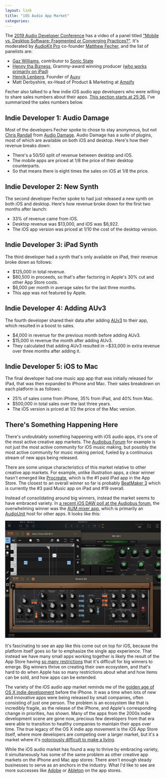 ```yaml
---
layout: link
title: "iOS Audio App Market"
categories: 
---
```


The [2019 Audio Developer Conference](https://adc19.sched.com/) has a video of a panel titled ["Mobile vs. Desktop Software: Fragmented or Converging Practices?"](https://www.youtube.com/watch?v=XAKQvcqxFbo). It's moderated by [AudioKit Pro](https://audiokitpro.com) co-founder [Matthew Fecher](https://twitter.com/analogMatthew), and the list of panelists are:

* [Gaz Williams](https://twitter.com/gazgoldstar), contributor to [Sonic State](https://sonicstate.com/)
* [Henny tha Bizness](https://twitter.com/hennythabizness),  Grammy-award winning producer ([who works primarily on iPad](https://www.youtube.com/watch?v=dItCj676GmA)) 
* [Henrik Lenberg](https://twitter.com/lenberg), Founder of [Auxy](https://auxy.co/)
* Matt Derbyshire, ex-Head of Product & Marketing at [Ampify](https://ampifymusic.com/)

Fecher also talked to a few indie iOS audio app developers who were willing to share sales numbers about their apps. [This section starts at 25:36](https://www.youtube.com/watch?v=XAKQvcqxFbo&t=25m35s), I've summarized the sales numbers below.

## Indie Developer 1: Audio Damage

Most of the developers Fecher spoke to chose to stay anonymous, but not [Chris Randall](https://twitter.com/Chris_Randall) from [Audio Damage](https://www.audiodamage.com/). Audio Damage has a suite of plugins, most of which are available on both iOS and desktop. Here's how their revenue breaks down:

- There's a 50/50 split of revenue between desktop and iOS.
- The mobile apps are priced at 1/8 the price of their desktop counterparts.
- So that means there is eight times the sales on iOS at 1/8 the price.

## Indie Developer 2: New Synth

The second developer Fecher spoke to had just released a new synth on both iOS and desktop. Here's how revenue broke down for the first two months after launch:

- 33% of revenue came from iOS.
- Desktop revenue was $13,000, and iOS was $6,922.
- The iOS app version was priced at 1/10 the cost of the desktop version.

## Indie Developer 3: iPad Synth

The third developer had a synth that's only available on iPad, their revenue broke down as follows:

- $125,000 in total revenue.
- $80,500 in proceeds, so that's after factoring in Apple's 30% cut and other App Store costs.
- $6,000 per month in average sales for the last three months.
- This app was not featured by Apple.

## Indie Developer 4: Adding AUv3

The fourth developer shared their data after adding [AUv3](https://developer.apple.com/videos/play/wwdc2015/508/) to their app, which resulted in a boost to sales.

- $4,000 in revenue for the previous month before adding AUv3.
- $15,000 in revenue the month after adding AUv3.
- They calculated that adding AUv3 resulted in ~$33,000 in extra revenue over three months after adding it.

## Indie Developer 5: iOS to Mac

The final developer had one music app app that was initially released for iPad, that was then expanded to iPhone and Mac. Their sales breakdown on each platform is as follows:

- 25% of sales come from iPhone, 35% from iPad, and 40% from Mac.
- $500,000 in total sales over the last three years.
- The iOS version is priced at 1/2 the price of the Mac version.

## There's Something Happening Here

There's undoubtably something happening with iOS audio apps, it's one of the most active creative app markets. The [Audiobus Forum](https://forum.audiob.us/) for example is not just the most active community for iOS music making, but possibly the most active community for music making period, fueled by a continuous stream of new apps being released.

There are some unique characteristics of this market relative to other creative app markets. For example, unlike illustration apps, a clear winner hasn't emerged like [Procreate](https://procreate.art/), which is the #1 paid iPad app in the App Store. The closest to an overall winner so far is probably [BeatMaker 3](https://intua.net/) which is currently the #3 paid Music app on iPad and #19 overall.

Instead of consolidating around big winners, instead the market seems to have embraced variety. In [a recent iOS DAW poll at the Audiobus forum](https://forum.audiob.us/discussion/32436/ios-daw-and-workflow-poll-2019), the overwhelming winner was the [AUM mixer app](https://kymatica.com/apps/aum), which is primarily an [AudioUnit](https://developer.apple.com/documentation/audiounit) host for other apps. It looks like this:

![AUM](/assets/2019-12-06-aum.png)

It's fascinating to see an app like this come out on top for iOS, because the platform itself goes so far to emphasize the single app experience. That instead we have many small apps working together is likely the result of the App Store having [so many restrictions](https://developer.apple.com/app-store/review/guidelines/) that it's difficult for big winners to emerge. Big winners thrive on creating their own ecosystem, and that's hard to do when Apple has so many restrictions about what and how items can be sold, and how apps can be extended.

The variety of the iOS audio app market reminds me of the [golden age of OS X indie development](https://weblog.rogueamoeba.com/2006/11/06/) before the iPhone. It was a time when lots of new and innovative apps were being released by small companies, often consisting of just one person. The problem is an ecosystem like that is incredibly fragile, as the release of the iPhone, and Apple's corresponding change in priorities, has shown. Many of the apps from the 2000s indie development scene are gone now, precious few developers from that era were able to transition to healthy companies to maintain their apps over time. The true legacy of the OS X indie app movement is the iOS App Store itself, where more developers are competing over a larger market, but it's a market where it's [notoriously difficult to make a living](https://jaredsinclair.com/2014/07/28/a-candid-look-at-unreads-first-y.html).

While the iOS audio market has found a way to thrive by embracing variety, it simultaneously has some of the same problem as other creative app markets on the iPhone and Mac app stores: There aren't enough steady businesses to serve as an anchors in the industry. What I'd like to see are more successes like [Adobe](https://www.adobe.com/) or [Ableton](https://www.ableton.com/) on the app stores.